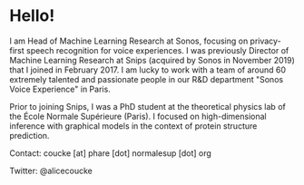# Hello!

I am Head of Machine Learning Research at Sonos, focusing on privacy-first speech recognition for voice experiences. I was previously Director of Machine Learning Research at Snips (acquired by Sonos in November 2019) that I joined in February 2017. I am lucky to work with a team of around 60 extremely talented and passionate people in our R&D department "Sonos Voice Experience" in Paris.

Prior to joining Snips, I was a PhD student at the theoretical physics lab of the École Normale Supérieure (Paris). I focused on high-dimensional inference with graphical models in the context of protein structure prediction.

Contact: coucke [at] phare [dot] normalesup [dot] org

Twitter: @alicecoucke
